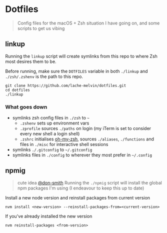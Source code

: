 # Dotfiles
> Config files for the macOS + Zsh situation I have going on, and some scripts to get us vibing

## linkup
Running the `linkup` script will create symlinks from this repo to where Zsh most desires them to be.

Before running, make sure the `DOTFILES` variable in both `./linkup` and `./zsh/.zshenv` is the path to this repo.

```
git clone https://github.com/lache-melvin/dotfiles.git
cd dotfiles
./linkup
```

### What goes down
- symlinks zsh config files in `./zsh` to `~`
    - `.zshenv` sets up environment vars
    - `.zprofile` sources `./paths` on login (my iTerm is set to consider every new shell a login shell)
    - `.zshrc` initialises [oh-my-zsh](https://ohmyz.sh/), sources `./aliases`, `./functions` and files in `./misc` for interactive shell sessions
- symlinks `./.gitconfig` to `~/.gitconfig`
- symlinks files in `./config` to wherever they most prefer in `~/.config`


## npmig
> cute idea [@don-smith](https://github.com/don-smith)
Running the `./npmig` script will install the global npm packages I'm using (I endeavour to keep this up to date)

Install a new node version and reinstall packages from current version
```
nvm install <new-version> --reinstall-packages-from=<current-version>
```
If you've already installed the new version
```
nvm reinstall-packages <from-version>
```

